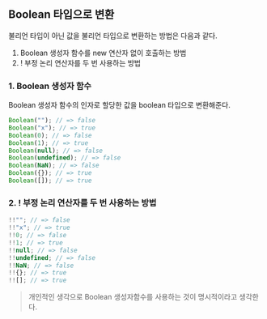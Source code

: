 ## Boolean 타입으로 변환

불리언 타입이 아닌 값을 불리언 타입으로 변환하는 방법은 다음과 같다.

1. Boolean 생성자 함수를 new 연산자 없이 호출하는 방법
2. ! 부정 논리 연산자를 두 번 사용하는 방법

### 1. Boolean 생성자 함수

Boolean 생성자 함수의 인자로 할당한 값을 boolean 타입으로 변환해준다.

```js
Boolean(""); // => false
Boolean("x"); // => true
Boolean(0); // => false
Boolean(1); // => true
Boolean(null); // => false
Boolean(undefined); // => false
Boolean(NaN); // => false
Boolean({}); // => true
Boolean([]); // => true
```

### 2. ! 부정 논리 연산자를 두 번 사용하는 방법

```js
!!""; // => false
!!"x"; // => true
!!0; // => false
!!1; // => true
!!null; // => false
!!undefined; // => false
!!NaN; // => false
!!{}; // => true
!![]; // => true
```

> 개인적인 생각으로 Boolean 생성자함수를 사용하는 것이 명시적이라고 생각한다.
